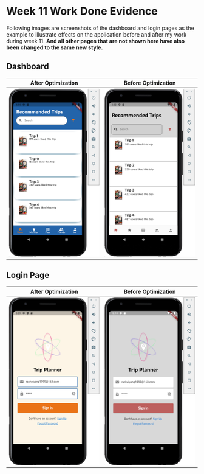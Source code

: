 # **Week 11 Work Done Evidence**

Following images are screenshots of the dashboard and login pages as the example to illustrate effects on the application before and after my work during week 11. **And all other pages that are not shown here have also been changed to the same new style.**

## Dashboard

| After Optimization                                           | Before Optimization                                          |
| ------------------------------------------------------------ | ------------------------------------------------------------ |
| ![new_dashboard](https://github.com/RachelYang1999/SOFT3888-Evidence/blob/main/Week11/img/new_dashboard.png) | ![old_dashboard](https://github.com/RachelYang1999/SOFT3888-Evidence/blob/main/Week11/img/old_dashboard.png) |

## Login Page

| After Optimization                                           | Before Optimization                                          |
| ------------------------------------------------------------ | ------------------------------------------------------------ |
| ![new_login](https://github.com/RachelYang1999/SOFT3888-Evidence/blob/main/Week11/img/new_login.png) | ![password_invisible](https://github.com/RachelYang1999/SOFT3888-Evidence/blob/main/Week10/img/password_invisible.png) |

